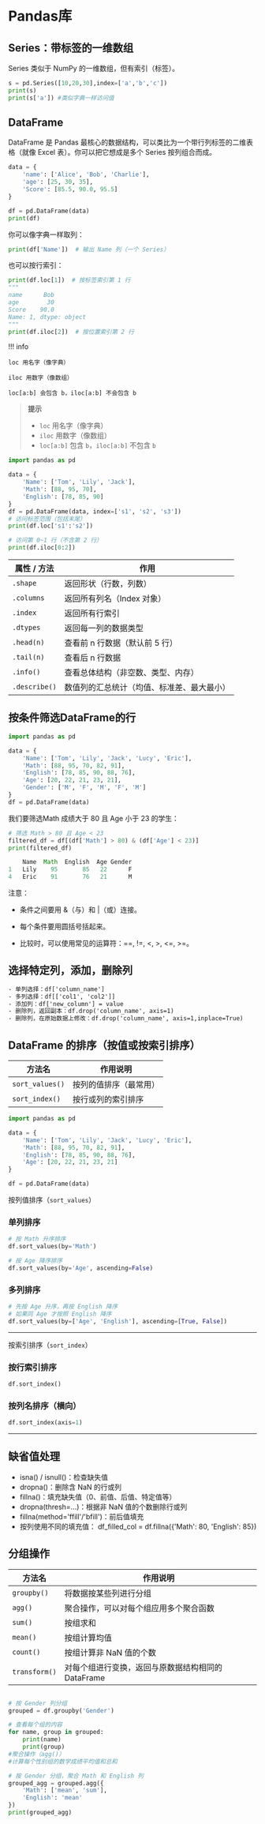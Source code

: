 # Pandas库

## Series：带标签的一维数组

Series 类似于 NumPy 的一维数组，但有索引（标签）。

```python
s = pd.Series([10,20,30],index=['a','b','c'])
print(s)
print(s['a']) #类似字典一样访问值
```

## DataFrame

DataFrame 是 Pandas 最核心的数据结构，可以类比为一个带行列标签的二维表格（就像 Excel 表）。你可以把它想成是多个 Series 按列组合而成。

```python
data = {
    'name': ['Alice', 'Bob', 'Charlie'],
    'age': [25, 30, 35],
    'Score': [85.5, 90.0, 95.5]
}

df = pd.DataFrame(data)
print(df)
```

你可以像字典一样取列：

```python
print(df['Name'])  # 输出 Name 列（一个 Series）
```

也可以按行索引：

```python
print(df.loc[1])  # 按标签索引第 1 行
"""
name      Bob
age        30
Score    90.0
Name: 1, dtype: object
"""
print(df.iloc[2])  # 按位置索引第 2 行
```

!!! info

    loc 用名字（像字典）

    iloc 用数字（像数组）

    loc[a:b] 会包含 b，iloc[a:b] 不会包含 b

> **提示**  
> - `loc` 用名字（像字典）  
> - `iloc` 用数字（像数组）  
> - `loc[a:b]` 包含 `b`，`iloc[a:b]` 不包含 `b`

```python
import pandas as pd

data = {
    'Name': ['Tom', 'Lily', 'Jack'],
    'Math': [88, 95, 70],
    'English': [78, 85, 90]
}
df = pd.DataFrame(data, index=['s1', 's2', 's3'])
# 访问标签范围（包括末尾）
print(df.loc['s1':'s2'])

# 访问第 0~1 行（不含第 2 行）
print(df.iloc[0:2])
```

| 属性 / 方法       | 作用                    |
| ------------- | --------------------- |
| `.shape`      | 返回形状（行数，列数）           |
| `.columns`    | 返回所有列名（Index 对象）      |
| `.index`      | 返回所有行索引               |
| `.dtypes`     | 返回每一列的数据类型            |
| `.head(n)`    | 查看前 n 行数据（默认前 5 行）    |
| `.tail(n)`    | 查看后 n 行数据             |
| `.info()`     | 查看总体结构（非空数、类型、内存）     |
| `.describe()` | 数值列的汇总统计（均值、标准差、最大最小） |

## 按条件筛选DataFrame的行

```python
import pandas as pd

data = {
    'Name': ['Tom', 'Lily', 'Jack', 'Lucy', 'Eric'],
    'Math': [88, 95, 70, 82, 91],
    'English': [78, 85, 90, 88, 76],
    'Age': [20, 22, 21, 23, 21],
    'Gender': ['M', 'F', 'M', 'F', 'M']
}
df = pd.DataFrame(data)
```

我们要筛选Math 成绩大于 80 且 Age 小于 23 的学生：

```python
# 筛选 Math > 80 且 Age < 23
filtered_df = df[(df['Math'] > 80) & (df['Age'] < 23)]
print(filtered_df)
```

```javascript
    Name  Math  English  Age Gender
1   Lily    95       85   22      F
4   Eric    91       76   21      M

```

注意：

- 条件之间要用 &（与）和 |（或）连接。

- 每个条件要用圆括号括起来。

- 比较时，可以使用常见的运算符：==, !=, <, >, <=, >=。

## 选择特定列，添加，删除列

```txt
- 单列选择：df['column_name']
- 多列选择：df[['col1', 'col2']]
- 添加列：df['new_column'] = value
- 删除列，返回副本：df.drop('column_name', axis=1)
- 删除列，在原始数据上修改：df.drop('column_name', axis=1,inplace=True)
```

## DataFrame 的排序（按值或按索引排序）

| 方法名             | 作用说明        |
| --------------- | ----------- |
| `sort_values()` | 按列的值排序（最常用） |
| `sort_index()`  | 按行或列的索引排序   |

```python
import pandas as pd

data = {
    'Name': ['Tom', 'Lily', 'Jack', 'Lucy', 'Eric'],
    'Math': [88, 95, 70, 82, 91],
    'English': [78, 85, 90, 88, 76],
    'Age': [20, 22, 21, 23, 21]
}

df = pd.DataFrame(data)
```

按列值排序（`sort_values`）

### 单列排序

```python
# 按 Math 升序排序
df.sort_values(by='Math')
```

```python
# 按 Age 降序排序
df.sort_values(by='Age', ascending=False)
```

### 多列排序

```python
# 先按 Age 升序，再按 English 降序
# 如果同 Age 才按照 English 降序
df.sort_values(by=['Age', 'English'], ascending=[True, False])
```

---

按索引排序（`sort_index`）

### 按行索引排序

```python
df.sort_index()
```

### 按列名排序（横向）

```python
df.sort_index(axis=1)
```

---

## 缺省值处理

- isna() / isnull()：检查缺失值
- dropna()：删除含 NaN 的行或列
- fillna()：填充缺失值（0、前值、后值、特定值等）
- dropna(thresh=...)：根据非 NaN 值的个数删除行或列
- fillna(method='ffill'/'bfill')：前后值填充
- 按列使用不同的填充值：
df_filled_col = df.fillna({'Math': 80, 'English': 85})

## 分组操作

| 方法名              | 作用说明                                          |
|--------------------|---------------------------------------------------|
| `groupby()`         | 将数据按某些列进行分组                             |
| `agg()`             | 聚合操作，可以对每个组应用多个聚合函数             |
| `sum()`             | 按组求和                                          |
| `mean()`            | 按组计算均值                                      |
| `count()`           | 按组计算非 NaN 值的个数                           |
| `transform()`       | 对每个组进行变换，返回与原数据结构相同的 DataFrame |

```python

# 按 Gender 列分组
grouped = df.groupby('Gender')

# 查看每个组的内容
for name, group in grouped:
    print(name)
    print(group)
#聚合操作（agg()）
#计算每个性别组的数学成绩平均值和总和

# 按 Gender 分组，聚合 Math 和 English 列
grouped_agg = grouped.agg({
    'Math': ['mean', 'sum'],
    'English': 'mean'
})
print(grouped_agg)
```
